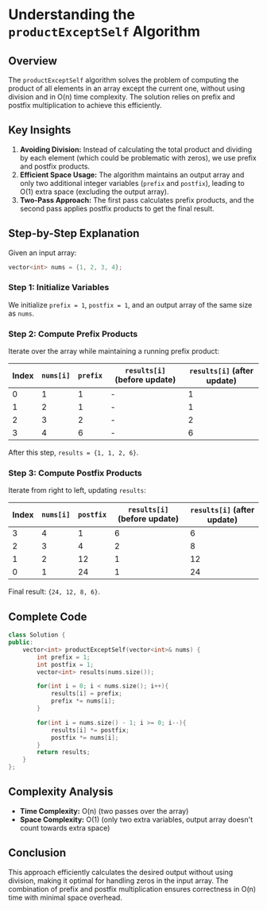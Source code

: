 # Understanding the `productExceptSelf` Algorithm

## Overview
The `productExceptSelf` algorithm solves the problem of computing the product of all elements in an array except the current one, without using division and in O(n) time complexity. The solution relies on prefix and postfix multiplication to achieve this efficiently.

## Key Insights
1. **Avoiding Division:** Instead of calculating the total product and dividing by each element (which could be problematic with zeros), we use prefix and postfix products.
2. **Efficient Space Usage:** The algorithm maintains an output array and only two additional integer variables (`prefix` and `postfix`), leading to O(1) extra space (excluding the output array).
3. **Two-Pass Approach:** The first pass calculates prefix products, and the second pass applies postfix products to get the final result.

## Step-by-Step Explanation
Given an input array:
```cpp
vector<int> nums = {1, 2, 3, 4};
```

### Step 1: Initialize Variables
We initialize `prefix = 1`, `postfix = 1`, and an output array of the same size as `nums`.

### Step 2: Compute Prefix Products
Iterate over the array while maintaining a running prefix product:

| Index | `nums[i]` | `prefix` | `results[i]` (before update) | `results[i]` (after update) |
|--------|----------|-----------|-----------------------------|----------------------------|
| 0      | 1        | 1         | -                           | 1                          |
| 1      | 2        | 1         | -                           | 1                          |
| 2      | 3        | 2         | -                           | 2                          |
| 3      | 4        | 6         | -                           | 6                          |

After this step, `results = {1, 1, 2, 6}`.

### Step 3: Compute Postfix Products
Iterate from right to left, updating `results`:

| Index | `nums[i]` | `postfix` | `results[i]` (before update) | `results[i]` (after update) |
|--------|----------|-----------|-----------------------------|----------------------------|
| 3      | 4        | 1         | 6                           | 6                          |
| 2      | 3        | 4         | 2                           | 8                          |
| 1      | 2        | 12        | 1                           | 12                         |
| 0      | 1        | 24        | 1                           | 24                         |

Final result: `{24, 12, 8, 6}`.

## Complete Code
```cpp
class Solution {
public:
    vector<int> productExceptSelf(vector<int>& nums) {
        int prefix = 1;
        int postfix = 1;
        vector<int> results(nums.size());

        for(int i = 0; i < nums.size(); i++){
            results[i] = prefix;
            prefix *= nums[i];
        }

        for(int i = nums.size() - 1; i >= 0; i--){
            results[i] *= postfix;
            postfix *= nums[i];
        }
        return results;
    }
};
```

## Complexity Analysis
- **Time Complexity:** O(n) (two passes over the array)
- **Space Complexity:** O(1) (only two extra variables, output array doesn't count towards extra space)

## Conclusion
This approach efficiently calculates the desired output without using division, making it optimal for handling zeros in the input array. The combination of prefix and postfix multiplication ensures correctness in O(n) time with minimal space overhead.

